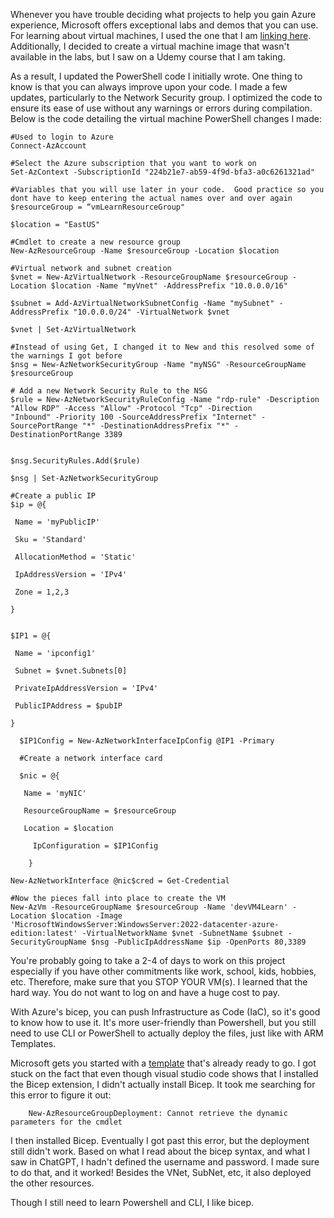 Whenever you have trouble deciding what projects to help you gain Azure experience, Microsoft offers exceptional labs and demos that you can use. For learning about virtual machines, I used the one that I am <a href="https://github.com/MicrosoftLearning/AZ-104-MicrosoftAzureAdministrator/blob/master/Instructions/Labs/LAB_08-Manage_Virtual_Machines.md">linking here</a>.  Additionally, I decided to create a virtual machine image that wasn't available in the labs, but I saw on a Udemy course that I am taking. 

As a result, I updated the PowerShell code I initially wrote.  One thing to know is that you can always improve upon your code.  I made a few updates, particularly to the Network Security group. I optimized the code to ensure its ease of use without any warnings or errors during compilation. Below is the code detailing the virtual machine PowerShell changes I made:

    #Used to login to Azure 
    Connect-AzAccount

    #Select the Azure subscription that you want to work on 
    Set-AzContext -SubscriptionId "224b21e7-ab59-4f9d-bfa3-a0c6261321ad"

    #Variables that you will use later in your code.  Good practice so you dont have to keep entering the actual names over and over again
    $resourceGroup = “vmLearnResourceGroup"

    $location = "EastUS"

    #Cmdlet to create a new resource group 
    New-AzResourceGroup -Name $resourceGroup -Location $location

    #Virtual network and subnet creation 
    $vnet = New-AzVirtualNetwork -ResourceGroupName $resourceGroup -Location $location -Name "myVnet" -AddressPrefix "10.0.0.0/16"

    $subnet = Add-AzVirtualNetworkSubnetConfig -Name "mySubnet" -AddressPrefix "10.0.0.0/24" -VirtualNetwork $vnet

    $vnet | Set-AzVirtualNetwork

    #Instead of using Get, I changed it to New and this resolved some of the warnings I got before 
    $nsg = New-AzNetworkSecurityGroup -Name "myNSG" -ResourceGroupName $resourceGroup

    # Add a new Network Security Rule to the NSG
    $rule = New-AzNetworkSecurityRuleConfig -Name "rdp-rule" -Description "Allow RDP" -Access "Allow" -Protocol "Tcp" -Direction           "Inbound" -Priority 100 -SourceAddressPrefix "Internet" -SourcePortRange "*" -DestinationAddressPrefix "*" -DestinationPortRange 3389

   
    $nsg.SecurityRules.Add($rule)

    $nsg | Set-AzNetworkSecurityGroup

    #Create a public IP
    $ip = @{

     Name = 'myPublicIP'

     Sku = 'Standard'

     AllocationMethod = 'Static'

     IpAddressVersion = 'IPv4'

     Zone = 1,2,3

    }


    $IP1 = @{

     Name = 'ipconfig1'

     Subnet = $vnet.Subnets[0]

     PrivateIpAddressVersion = 'IPv4'

     PublicIPAddress = $pubIP

    }

      $IP1Config = New-AzNetworkInterfaceIpConfig @IP1 -Primary

      #Create a network interface card 

      $nic = @{

       Name = 'myNIC'

       ResourceGroupName = $resourceGroup

       Location = $location

         IpConfiguration = $IP1Config

        }

    New-AzNetworkInterface @nic$cred = Get-Credential

    #Now the pieces fall into place to create the VM
    New-AzVm -ResourceGroupName $resourceGroup -Name 'devVM4Learn' -Location $location -Image         'MicrosoftWindowsServer:WindowsServer:2022-datacenter-azure-edition:latest' -VirtualNetworkName $vnet -SubnetName $subnet -    SecurityGroupName $nsg -PublicIpAddressName $ip -OpenPorts 80,3389


You're probably going to take a 2-4 of days to work on this project especially if you have other commitments like work, school, kids, hobbies, etc.  Therefore, make sure that you STOP YOUR VM(s).  I learned that the hard way.   You do not want to log on and have a huge cost to pay.

With Azure's bicep, you can push Infrastructure as Code (IaC), so it's good to know how to use it.  It's more user-friendly than Powershell, but you still need to use CLI or PowerShell to actually deploy the files, just like with ARM Templates.  

Microsoft gets you started with a <a  href="https://learn.microsoft.com/en-us/azure/virtual-machines/windows/quick-create-bicep?tabs=PowerShell">template</a> that's already ready to go. I got stuck on the fact that even though visual studio code shows that I installed the Bicep extension, I didn't actually install Bicep. It took me searching for this error to figure it out:

        New-AzResourceGroupDeployment: Cannot retrieve the dynamic parameters for the cmdlet

I then installed Bicep.  Eventually I got past this error, but the deployment still didn't work.  Based on what I read about the bicep syntax, and what I saw in ChatGPT, I hadn't defined the username and password.  I made sure to do that, and it worked! Besides the VNet, SubNet, etc, it also deployed the other resources. 

Though I still need to learn Powershell and CLI, I like bicep.
